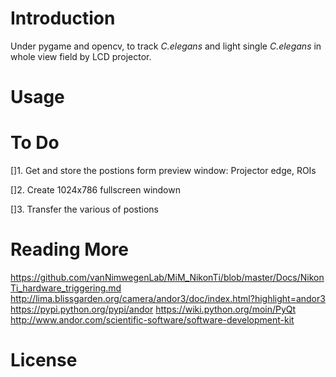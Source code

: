 # Introduction
  Under pygame and opencv, to track *C.elegans* and light single  *C.elegans* in whole view field by LCD projector.

# Usage

# To Do
[]1. Get and store the postions form preview window: Projector edge, ROIs

[]2. Create 1024x786 fullscreen windown

[]3. Transfer the various of postions



# Reading More
https://github.com/vanNimwegenLab/MiM_NikonTi/blob/master/Docs/NikonTi_hardware_triggering.md
http://lima.blissgarden.org/camera/andor3/doc/index.html?highlight=andor3
https://pypi.python.org/pypi/andor
https://wiki.python.org/moin/PyQt
http://www.andor.com/scientific-software/software-development-kit
# License
